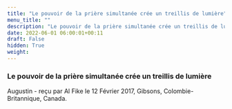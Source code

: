 ```yaml
---
title: "Le pouvoir de la prière simultanée crée un treillis de lumière"
menu_title: ""
description: "Le pouvoir de la prière simultanée crée un treillis de lumière"
date: 2022-06-01 06:00:01+00:11
draft: False
hidden: True
weight:
---
```

### Le pouvoir de la prière simultanée crée un treillis de lumière

Augustin - reçu par Al Fike le 12 Février 2017, Gibsons, Colombie-Britannique, Canada.



